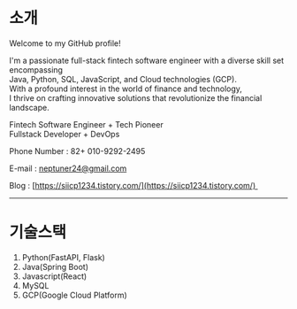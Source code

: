 # 소개

Welcome to my GitHub profile!

I'm a passionate full-stack fintech software engineer with a diverse skill set encompassing    
Java, Python, SQL, JavaScript, and Cloud technologies (GCP).    
With a profound interest in the world of finance and technology,    
I thrive on crafting innovative solutions that revolutionize the financial landscape.


Fintech Software Engineer + Tech Pioneer   
Fullstack Developer + DevOps

Phone Number : 82+ 010-9292-2495 

E-mail : [neptuner24@gmail.com](mailto:neptuner24@gmail.com) 

Blog : [https://siicp1234.tistory.com/](https://siicp1234.tistory.com/) 


---

# 기술스택

1. Python(FastAPI, Flask)
2. Java(Spring Boot)
3. Javascript(React)
4. MySQL
5. GCP(Google Cloud Platform)



